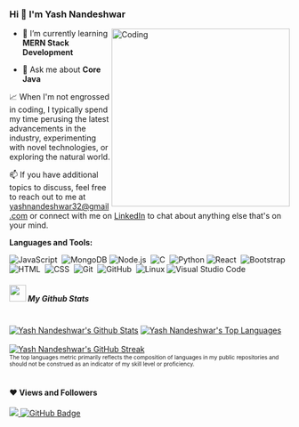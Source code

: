### Hi 👋 I'm Yash Nandeshwar
<img align="right" alt="Coding" width="320" src="https://analyticsindiamag.com/wp-content/uploads/2018/12/developer-dribbble.gif">

- 🌱 I’m currently learning **MERN Stack Development**

- 💬 Ask me about **Core Java**

📈 When I'm not engrossed in coding,  I typically spend my time perusing the latest advancements in the industry,  experimenting with novel technologies, or exploring the natural world.

📫 If you have additional topics to discuss, feel free to reach out to me at yashnandeshwar32@gmail.com or connect with me on [LinkedIn](https://www.linkedin.com/in/yash-nandeshwar-880b18267/) to chat about anything else that's on your mind.

**Languages and Tools:**

![JavaScript](https://img.shields.io/badge/-JavaScript-05122A?style=flat&logo=javascript)&nbsp;
![MongoDB](https://img.shields.io/badge/-MongoDB-05122A?style=flat&logo=mongodb)
![Node.js](https://img.shields.io/badge/-Node.js-05122A?style=flat&logo=node.js)&nbsp;
![C](https://img.shields.io/badge/-C-05122A?style=flat&logo=C&logoColor=A8B9CC)&nbsp;
![Python](https://img.shields.io/badge/-Python-05122A?style=flat&logo=python)
![React](https://img.shields.io/badge/-React-05122A?style=flat&logo=react)&nbsp;
![Bootstrap](https://img.shields.io/badge/-Bootstrap-05122A?style=flat&logo=bootstrap&logoColor=563D7C)
![HTML](https://img.shields.io/badge/-HTML-05122A?style=flat&logo=HTML5)&nbsp;
![CSS](https://img.shields.io/badge/-CSS-05122A?style=flat&logo=CSS3&logoColor=1572B6)&nbsp;
![Git](https://img.shields.io/badge/-Git-05122A?style=flat&logo=git)&nbsp;
![GitHub](https://img.shields.io/badge/-GitHub-05122A?style=flat&logo=github)&nbsp;
![Linux](https://img.shields.io/badge/-Linux-05122A?style=flat&logo=linux)
![Visual Studio Code](https://img.shields.io/badge/-Visual%20Studio%20Code-05122A?style=flat&logo=visual-studio-code&logoColor=007ACC)&nbsp;


<h5><img src="https://media.giphy.com/media/iY8CRBdQXODJSCERIr/giphy.gif" width="30px">&nbsp;My Github Stats</h6>

  <br/>
    <a href="https://github.com/yash3567/github-readme-stats"><img alt="Yash Nandeshwar's Github Stats" src="https://github-readme-stats.vercel.app/api?username=yash3567&show_icons=true&count_private=true&theme=react&hide_border=true&bg_color=0D1117" /></a>
  <a href="https://github.com/yash3567/github-readme-stats"><img alt="Yash Nandeshwar's Top Languages" src="https://github-readme-stats.vercel.app/api/top-langs/?username=yash3567&langs_count=8&count_private=true&layout=compact&theme=react&hide_border=true&bg_color=0D1117" /></a>
  <br/>
  <br/>
 <a href="https://github.com/yash3567/github-readme-stats">
    <img alt="Yash Nandeshwar's GitHub Streak" src="https://github-readme-streak-stats.herokuapp.com/?user=yash3567&theme=react&hide_border=true&background=0D1117" />
</a>

</a>

  <br/>
<font size="0.2px">The top languages metric primarily reflects the composition of languages in my public repositories and should not be construed as an indicator of my skill level or proficiency.</font>


<br/>
<br/>


#### ❤ Views and Followers
<a href="https://github.com/Meghna-DAS/github-profile-views-counter">
    <img src="https://komarev.com/ghpvc/?username=yash3567">
</a>
<a href="https://github.com/yash3567?tab=followers"><img src="https://img.shields.io/github/followers/yash3567?label=Followers&style=social" alt="GitHub Badge"></a>


